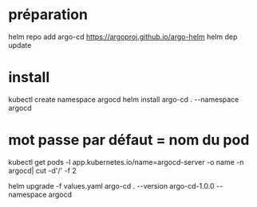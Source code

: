 # préparation
helm repo add argo-cd https://argoproj.github.io/argo-helm
helm dep update

# install
kubectl create namespace argocd
helm install argo-cd . --namespace argocd

# mot passe par défaut = nom du pod
kubectl get pods -l app.kubernetes.io/name=argocd-server -o name -n argocd| cut -d'/' -f 2

helm upgrade -f values.yaml argo-cd . --version argo-cd-1.0.0 --namespace argocd